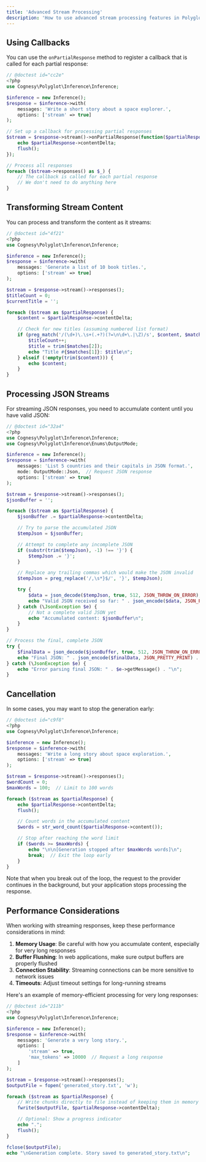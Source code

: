 ```yaml
---
title: 'Advanced Stream Processing'
description: 'How to use advanced stream processing features in Polyglot'
---
```


## Using Callbacks

You can use the `onPartialResponse` method to register a callback that is called for each partial response:

```php
// @doctest id="cc2e"
<?php
use Cognesy\Polyglot\Inference\Inference;

$inference = new Inference();
$response = $inference->with(
    messages: 'Write a short story about a space explorer.',
    options: ['stream' => true]
);

// Set up a callback for processing partial responses
$stream = $response->stream()->onPartialResponse(function($partialResponse) {
    echo $partialResponse->contentDelta;
    flush();
});

// Process all responses
foreach ($stream->responses() as $_) {
    // The callback is called for each partial response
    // We don't need to do anything here
}
```


## Transforming Stream Content

You can process and transform the content as it streams:

```php
// @doctest id="4f21"
<?php
use Cognesy\Polyglot\Inference\Inference;

$inference = new Inference();
$response = $inference->with(
    messages: 'Generate a list of 10 book titles.',
    options: ['stream' => true]
);

$stream = $response->stream()->responses();
$titleCount = 0;
$currentTitle = '';

foreach ($stream as $partialResponse) {
    $content = $partialResponse->contentDelta;

    // Check for new titles (assuming numbered list format)
    if (preg_match('/(\d+)\.\s+(.+?)(?=\n\d+\.|\Z)/s', $content, $matches)) {
        $titleCount++;
        $title = trim($matches[2]);
        echo "Title #{$matches[1]}: $title\n";
    } elseif (!empty(trim($content))) {
        echo $content;
    }
}
```


## Processing JSON Streams

For streaming JSON responses, you need to accumulate content until you have valid JSON:

```php
// @doctest id="32a4"
<?php
use Cognesy\Polyglot\Inference\Inference;
use Cognesy\Polyglot\Inference\Enums\OutputMode;

$inference = new Inference();
$response = $inference->with(
    messages: 'List 5 countries and their capitals in JSON format.',
    mode: OutputMode::Json,  // Request JSON response
    options: ['stream' => true]
);

$stream = $response->stream()->responses();
$jsonBuffer = '';

foreach ($stream as $partialResponse) {
    $jsonBuffer .= $partialResponse->contentDelta;

    // Try to parse the accumulated JSON
    $tempJson = $jsonBuffer;

    // Attempt to complete any incomplete JSON
    if (substr(trim($tempJson), -1) !== '}') {
        $tempJson .= '}';
    }

    // Replace any trailing commas which would make the JSON invalid
    $tempJson = preg_replace('/,\s*}$/', '}', $tempJson);

    try {
        $data = json_decode($tempJson, true, 512, JSON_THROW_ON_ERROR);
        echo "Valid JSON received so far: " . json_encode($data, JSON_PRETTY_PRINT) . "\n";
    } catch (\JsonException $e) {
        // Not a complete valid JSON yet
        echo "Accumulated content: $jsonBuffer\n";
    }
}

// Process the final, complete JSON
try {
    $finalData = json_decode($jsonBuffer, true, 512, JSON_THROW_ON_ERROR);
    echo "Final JSON: " . json_encode($finalData, JSON_PRETTY_PRINT) . "\n";
} catch (\JsonException $e) {
    echo "Error parsing final JSON: " . $e->getMessage() . "\n";
}
```



## Cancellation

In some cases, you may want to stop the generation early:

```php
// @doctest id="c9f8"
<?php
use Cognesy\Polyglot\Inference\Inference;

$inference = new Inference();
$response = $inference->with(
    messages: 'Write a long story about space exploration.',
    options: ['stream' => true]
);

$stream = $response->stream()->responses();
$wordCount = 0;
$maxWords = 100;  // Limit to 100 words

foreach ($stream as $partialResponse) {
    echo $partialResponse->contentDelta;
    flush();

    // Count words in the accumulated content
    $words = str_word_count($partialResponse->content());

    // Stop after reaching the word limit
    if ($words >= $maxWords) {
        echo "\n\n[Generation stopped after $maxWords words]\n";
        break;  // Exit the loop early
    }
}
```

Note that when you break out of the loop, the request to the provider continues in the background, but your application stops processing the response.





## Performance Considerations

When working with streaming responses, keep these performance considerations in mind:

1. **Memory Usage**: Be careful with how you accumulate content, especially for very long responses
2. **Buffer Flushing**: In web applications, make sure output buffers are properly flushed
3. **Connection Stability**: Streaming connections can be more sensitive to network issues
4. **Timeouts**: Adjust timeout settings for long-running streams

Here's an example of memory-efficient processing for very long responses:

```php
// @doctest id="211b"
<?php
use Cognesy\Polyglot\Inference\Inference;

$inference = new Inference();
$response = $inference->with(
    messages: 'Generate a very long story.',
    options: [
        'stream' => true,
        'max_tokens' => 10000  // Request a long response
    ]
);

$stream = $response->stream()->responses();
$outputFile = fopen('generated_story.txt', 'w');

foreach ($stream as $partialResponse) {
    // Write chunks directly to file instead of keeping them in memory
    fwrite($outputFile, $partialResponse->contentDelta);

    // Optional: Show a progress indicator
    echo ".";
    flush();
}

fclose($outputFile);
echo "\nGeneration complete. Story saved to generated_story.txt\n";
```
